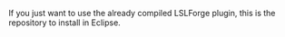 If you just want to use the already compiled LSLForge plugin, this is the repository to install in Eclipse.


